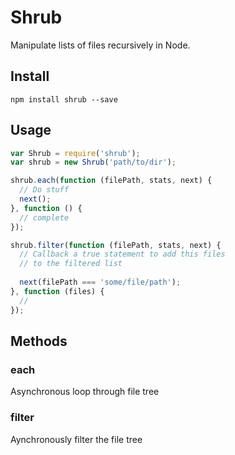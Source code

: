 # Shrub

Manipulate lists of files recursively in Node.

## Install

```
npm install shrub --save
```

## Usage

```js
var Shrub = require('shrub');
var shrub = new Shrub('path/to/dir');

shrub.each(function (filePath, stats, next) {
  // Do stuff
  next();
}, function () {
  // complete
});

shrub.filter(function (filePath, stats, next) {
  // Callback a true statement to add this files
  // to the filtered list
  
  next(filePath === 'some/file/path');
}, function (files) {
  //
});
```

## Methods

### each

Asynchronous loop through file tree

### filter

Aynchronously filter the file tree
